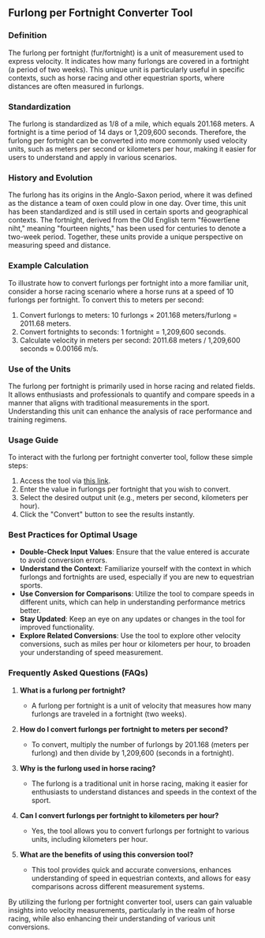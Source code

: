 ## Furlong per Fortnight Converter Tool

### Definition
The furlong per fortnight (fur/fortnight) is a unit of measurement used to express velocity. It indicates how many furlongs are covered in a fortnight (a period of two weeks). This unique unit is particularly useful in specific contexts, such as horse racing and other equestrian sports, where distances are often measured in furlongs.

### Standardization
The furlong is standardized as 1/8 of a mile, which equals 201.168 meters. A fortnight is a time period of 14 days or 1,209,600 seconds. Therefore, the furlong per fortnight can be converted into more commonly used velocity units, such as meters per second or kilometers per hour, making it easier for users to understand and apply in various scenarios.

### History and Evolution
The furlong has its origins in the Anglo-Saxon period, where it was defined as the distance a team of oxen could plow in one day. Over time, this unit has been standardized and is still used in certain sports and geographical contexts. The fortnight, derived from the Old English term "fēowertīene niht," meaning "fourteen nights," has been used for centuries to denote a two-week period. Together, these units provide a unique perspective on measuring speed and distance.

### Example Calculation
To illustrate how to convert furlongs per fortnight into a more familiar unit, consider a horse racing scenario where a horse runs at a speed of 10 furlongs per fortnight. To convert this to meters per second:
1. Convert furlongs to meters: 10 furlongs × 201.168 meters/furlong = 2011.68 meters.
2. Convert fortnights to seconds: 1 fortnight = 1,209,600 seconds.
3. Calculate velocity in meters per second: 2011.68 meters / 1,209,600 seconds ≈ 0.00166 m/s.

### Use of the Units
The furlong per fortnight is primarily used in horse racing and related fields. It allows enthusiasts and professionals to quantify and compare speeds in a manner that aligns with traditional measurements in the sport. Understanding this unit can enhance the analysis of race performance and training regimens.

### Usage Guide
To interact with the furlong per fortnight converter tool, follow these simple steps:
1. Access the tool via [this link](https://www.inayam.co/unit-converter/velocity).
2. Enter the value in furlongs per fortnight that you wish to convert.
3. Select the desired output unit (e.g., meters per second, kilometers per hour).
4. Click the "Convert" button to see the results instantly.

### Best Practices for Optimal Usage
- **Double-Check Input Values**: Ensure that the value entered is accurate to avoid conversion errors.
- **Understand the Context**: Familiarize yourself with the context in which furlongs and fortnights are used, especially if you are new to equestrian sports.
- **Use Conversion for Comparisons**: Utilize the tool to compare speeds in different units, which can help in understanding performance metrics better.
- **Stay Updated**: Keep an eye on any updates or changes in the tool for improved functionality.
- **Explore Related Conversions**: Use the tool to explore other velocity conversions, such as miles per hour or kilometers per hour, to broaden your understanding of speed measurement.

### Frequently Asked Questions (FAQs)

1. **What is a furlong per fortnight?**
   - A furlong per fortnight is a unit of velocity that measures how many furlongs are traveled in a fortnight (two weeks).

2. **How do I convert furlongs per fortnight to meters per second?**
   - To convert, multiply the number of furlongs by 201.168 (meters per furlong) and then divide by 1,209,600 (seconds in a fortnight).

3. **Why is the furlong used in horse racing?**
   - The furlong is a traditional unit in horse racing, making it easier for enthusiasts to understand distances and speeds in the context of the sport.

4. **Can I convert furlongs per fortnight to kilometers per hour?**
   - Yes, the tool allows you to convert furlongs per fortnight to various units, including kilometers per hour.

5. **What are the benefits of using this conversion tool?**
   - This tool provides quick and accurate conversions, enhances understanding of speed in equestrian contexts, and allows for easy comparisons across different measurement systems.

By utilizing the furlong per fortnight converter tool, users can gain valuable insights into velocity measurements, particularly in the realm of horse racing, while also enhancing their understanding of various unit conversions.